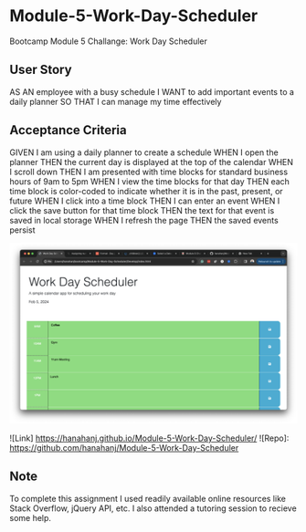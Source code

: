 # Module-5-Work-Day-Scheduler
Bootcamp Module 5 Challange: Work Day Scheduler


## User Story
AS AN employee with a busy schedule
I WANT to add important events to a daily planner
SO THAT I can manage my time effectively

## Acceptance Criteria
GIVEN I am using a daily planner to create a schedule
WHEN I open the planner
THEN the current day is displayed at the top of the calendar
WHEN I scroll down
THEN I am presented with time blocks for standard business hours of 9am to 5pm
WHEN I view the time blocks for that day
THEN each time block is color-coded to indicate whether it is in the past, present, or future
WHEN I click into a time block
THEN I can enter an event
WHEN I click the save button for that time block
THEN the text for that event is saved in local storage
WHEN I refresh the page
THEN the saved events persist

![Screencap](https://github.com/hanahanj/Module-5-Work-Day-Scheduler/blob/main/Assets/Mod5-Screencap.png) 

![Link] https://hanahanj.github.io/Module-5-Work-Day-Scheduler/
![Repo]: https://github.com/hanahanj/Module-5-Work-Day-Scheduler

## Note
To complete this assignment I used readily available online resources like Stack Overflow, jQuery API, etc. I also attended a tutoring session to recieve some help.

